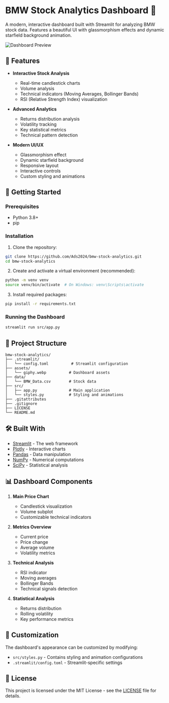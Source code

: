 # BMW Stock Analytics Dashboard 🚗

A modern, interactive dashboard built with Streamlit for analyzing BMW stock data. Features a beautiful UI with glassmorphism effects and dynamic starfield background animation.

![Dashboard Preview](assets\Preview.gif)

## 🌟 Features

- **Interactive Stock Analysis**
  - Real-time candlestick charts
  - Volume analysis
  - Technical indicators (Moving Averages, Bollinger Bands)
  - RSI (Relative Strength Index) visualization

- **Advanced Analytics**
  - Returns distribution analysis
  - Volatility tracking
  - Key statistical metrics
  - Technical pattern detection

- **Modern UI/UX**
  - Glassmorphism effect
  - Dynamic starfield background
  - Responsive layout
  - Interactive controls
  - Custom styling and animations

## 🚀 Getting Started

### Prerequisites

- Python 3.8+
- pip

### Installation

1. Clone the repository:
```bash
git clone https://github.com/Ads2024/bmw-stock-analytics.git
cd bmw-stock-analytics
```

2. Create and activate a virtual environment (recommended):
```bash
python -m venv venv
source venv/bin/activate  # On Windows: venv\Scripts\activate
```

3. Install required packages:
```bash
pip install -r requirements.txt
```

### Running the Dashboard

```bash
streamlit run src/app.py
```

## 📁 Project Structure

```
bmw-stock-analytics/
├── .streamlit/
│   └── config.toml          # Streamlit configuration
├── assets/
│   └── giphy.webp          # Dashboard assets
├── data/
│   └── BMW_Data.csv        # Stock data
├── src/
│   ├── app.py              # Main application
│   └── styles.py           # Styling and animations
├── .gitattributes
├── .gitignore
├── LICENSE
└── README.md
```

## 🛠️ Built With

- [Streamlit](https://streamlit.io/) - The web framework
- [Plotly](https://plotly.com/) - Interactive charts
- [Pandas](https://pandas.pydata.org/) - Data manipulation
- [NumPy](https://numpy.org/) - Numerical computations
- [SciPy](https://scipy.org/) - Statistical analysis

## 📊 Dashboard Components

1. **Main Price Chart**
   - Candlestick visualization
   - Volume subplot
   - Customizable technical indicators

2. **Metrics Overview**
   - Current price
   - Price change
   - Average volume
   - Volatility metrics

3. **Technical Analysis**
   - RSI indicator
   - Moving averages
   - Bollinger Bands
   - Technical signals detection

4. **Statistical Analysis**
   - Returns distribution
   - Rolling volatility
   - Key performance metrics

## 🎨 Customization

The dashboard's appearance can be customized by modifying:
- `src/styles.py` - Contains styling and animation configurations
- `.streamlit/config.toml` - Streamlit-specific settings

## 📄 License

This project is licensed under the MIT License - see the [LICENSE](LICENSE) file for details.

